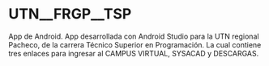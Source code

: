 # UTN__FRGP__TSP
App de Android.
App desarrollada con Android Studio para la UTN regional Pacheco, de la carrera Técnico Superior en Programación.
La cual contiene tres enlaces para ingresar al CAMPUS VIRTUAL, SYSACAD y DESCARGAS.
